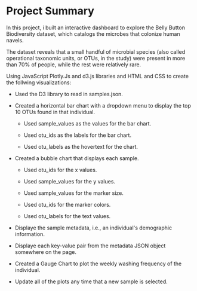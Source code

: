 # Project Summary

In this project, i built an interactive dashboard to explore the Belly Button Biodiversity dataset, which catalogs the microbes that colonize human navels.

The dataset reveals that a small handful of microbial species (also called operational taxonomic units, or OTUs, in the study) were present in more than 70% of people, while the rest were relatively rare.

Using JavaScript Plotly.Js and d3.js libraries and HTML and CSS to create the follwing visualizations:

- Used the D3 library to read in samples.json.

- Created a horizontal bar chart with a dropdown menu to display the top 10 OTUs found in that individual.

  - Used sample_values as the values for the bar chart.

  -  Used otu_ids as the labels for the bar chart.

  - Used otu_labels as the hovertext for the chart.
- Created a bubble chart that displays each sample.
  - Used otu_ids for the x values.

  - Used sample_values for the y values.

  - Used sample_values for the marker size.

  - Used otu_ids for the marker colors.

  - Used otu_labels for the text values.
  
- Displaye the sample metadata, i.e., an individual's demographic information.
- Displaye each key-value pair from the metadata JSON object somewhere on the page.
- Created a Gauge Chart to plot the weekly washing frequency of the individual.
- Update all of the plots any time that a new sample is selected.



